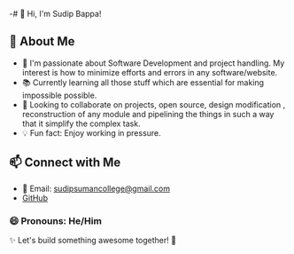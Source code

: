 -# 👋 Hi, I'm Sudip Bappa!  

## 👀 About Me  
- 🚀 I'm passionate about Software Development and project handling. My interest is how to minimize efforts and errors in any software/website.  
- 📚 Currently learning all those stuff which are essential for making impossible possible.   
- 🤝 Looking to collaborate on projects, open source, design modification , reconstruction of any module and pipelining the things in such a way that it simplify the complex task. 
- 💡 Fun fact: Enjoy working in pressure.   

## 📫 Connect with Me  
- 📧 Email: sudipsumancollege@gmail.com  
- [GitHub](https://github.com/sudip-bappa)  

### 😄 Pronouns: He/Him  
✨ Let's build something awesome together! 🚀  

<!---
sudip-bappa/sudip-bappa is a ✨ special ✨ repository because its `README.md` (this file) appears on your GitHub profile.
You can click the Preview link to take a look at your changes.
--->
